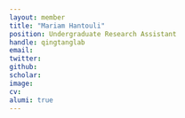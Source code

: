 ```yaml
---
layout: member
title: "Mariam Hantouli"
position: Undergraduate Research Assistant 
handle: qingtanglab
email: 
twitter:
github: 
scholar: 
image: 
cv: 
alumi: true
---
```





